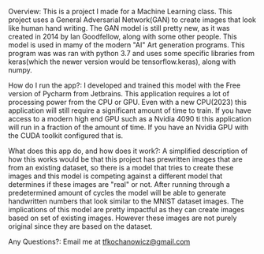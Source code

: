 Overview: This is a project I made for a Machine Learning class. This project uses a General Adversarial Network(GAN) to create images that look like human hand writing. The GAN model is still pretty new,
as it was created in 2014 by Ian Goodfellow, along with some other people. This model is used in mamy of the modern "AI" Art generation programs. This program was was ran with python 3.7 and uses some specific libraries from keras(which the newer version would be tensorflow.keras), 
along with numpy.

How do I run the app?: I developed and trained this model with the Free version of Pycharm from Jetbrains. This application requires a lot of processing power from the CPU or GPU. Even with a new CPU(2023) this application
will still require a significant amount of time to train. If you have access to a modern high end GPU such as a Nvidia 4090 ti this application will run in a fraction of the amount of time. If you have an Nvidia
GPU with the CUDA toolkit configured that is.

What does this app do, and how does it work?: A simplified description of how this works would be that this project has prewritten images that are from an existing dataset, so there is a model that tries to create these images and this model is competing against a different model that determines if these images 
are "real" or not. After running through a predetermined amount of cycles the model will be able to generate handwritten numbers that look similar to the MNIST dataset images. The implications of this model are pretty impactful
as they can create images based on set of existing images. However these images are not purely original since they are based on the dataset.

Any Questions?: Email me at tfkochanowicz@gmail.com
